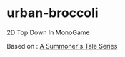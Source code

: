 # urban-broccoli
2D Top Down In MonoGame

Based on : [A Summoner's Tale Series](http://gameprogrammingadventures.org/a-summoners-tale-series/)
